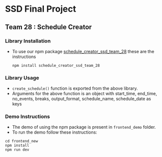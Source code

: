 # SSD Final Project
## Team 28 : Schedule Creator

### Library Installation
- To use our npm package [schedule_creator_ssd_team_28](https://www.npmjs.com/package/schedule_creator_ssd_team_28) these are the instructions
  ```
  npm install schedule_creator_ssd_team_28
  ```
  
### Library Usage
- `create_schedule()` function is exported from the above library.
- Arguments for the above function is an object with start_time, end_time, no_events, breaks, output_format, schedule_name, schedule_date as keys


### Demo Instructions
- The demo of using the npm package is present in `frontend_demo` folder.
- To run the demo follow these instructions:
```
cd frontend_new
npm install
npm run dev
```
